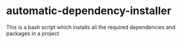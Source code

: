 # automatic-dependency-installer
This is a bash script which installs all the required dependencies and packages in a project
